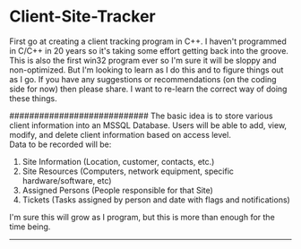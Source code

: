 # Client-Site-Tracker
First go at creating a client tracking program in C++.  I haven't programmed in C/C++ in 20 years so it's taking some effort
getting back into the groove.  This is also the first win32 program ever so I'm sure it will be sloppy and non-optimized.
But I'm looking to learn as I do this and to figure things out as I go.  If you have any suggestions or recommendations
(on the coding side for now) then please share.  I want to re-learn the correct way of doing these things.

############################
The basic idea is to store various client information into an MSSQL Database.  Users will be able to add, view, modify,
and delete client information based on access level.  
Data to be recorded will be:

1. Site Information (Location, customer, contacts, etc.)
2. Site Resources (Computers, network equipment, specific hardware/software, etc)
3. Assigned Persons (People responsible for that Site)
4. Tickets (Tasks assigned by person and date with flags and notifications)

I'm sure this will grow as I program, but this is more than enough for the time being.

*****************************

